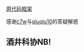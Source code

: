 [原代码框架](https://github.com/c7w/sast2022-pytorch-training)

感谢[c7w](https://github.com/c7w)与[qiuqiu10](https://github.com/qiuqiu10)的答疑解惑

## 酒井科协NB!
